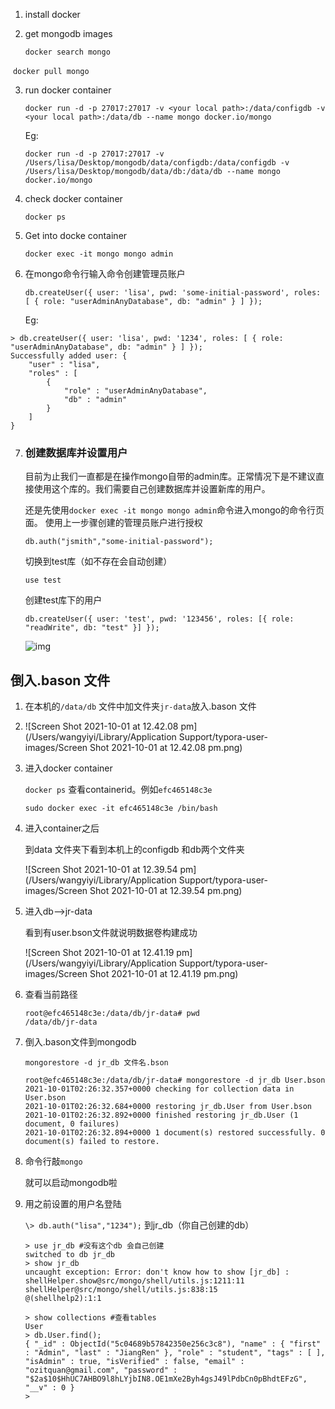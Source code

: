 1. install docker 

2. get mongodb images

   `docker search mongo`

​       `docker pull mongo` 

3. run docker container

   `docker run -d -p 27017:27017 -v <your local path>:/data/configdb -v <your local path>:/data/db --name mongo docker.io/mongo`

   Eg: 

   ```shell
   docker run -d -p 27017:27017 -v /Users/lisa/Desktop/mongodb/data/configdb:/data/configdb -v /Users/lisa/Desktop/mongodb/data/db:/data/db --name mongo docker.io/mongo
   
   ```

   

4. check docker container

   `docker ps`

5. Get into docke container

   `docker exec -it mongo mongo admin`

6. 在mongo命令行输入命令创建管理员账户

   `db.createUser({ user: 'lisa', pwd: 'some-initial-password', roles: [ { role: "userAdminAnyDatabase", db: "admin" } ] });`

   Eg:

```
> db.createUser({ user: 'lisa', pwd: '1234', roles: [ { role: "userAdminAnyDatabase", db: "admin" } ] });
Successfully added user: {
	"user" : "lisa",
	"roles" : [
		{
			"role" : "userAdminAnyDatabase",
			"db" : "admin"
		}
	]
}
```

7. ### 创建数据库并设置用户

   目前为止我们一直都是在操作mongo自带的admin库。正常情况下是不建议直接使用这个库的。我们需要自己创建数据库并设置新库的用户。

   还是先使用`docker exec -it mongo mongo admin`命令进入mongo的命令行页面。
    使用上一步骤创建的管理员账户进行授权

   `db.auth("jsmith","some-initial-password");`

   切换到test库（如不存在会自动创建）

   `use test`

   创建test库下的用户

   `db.createUser({ user: 'test', pwd: '123456', roles: [{ role: "readWrite", db: "test" }] });`

   ![img](https://upload-images.jianshu.io/upload_images/4399845-6997875b8a3afba3.png?imageMogr2/auto-orient/strip|imageView2/2/w/884/format/webp)



## 倒入.bason 文件

1. 在本机的`/data/db` 文件中加文件夹`jr-data`放入.bason 文件

2. ![Screen Shot 2021-10-01 at 12.42.08 pm](/Users/wangyiyi/Library/Application Support/typora-user-images/Screen Shot 2021-10-01 at 12.42.08 pm.png)

3. 进入docker container

   `docker ps` 	查看containerid。例如`efc465148c3e`

   `sudo docker exec -it efc465148c3e /bin/bash`

1. 进入container之后

   到data 文件夹下看到本机上的configdb 和db两个文件夹

   ![Screen Shot 2021-10-01 at 12.39.54 pm](/Users/wangyiyi/Library/Application Support/typora-user-images/Screen Shot 2021-10-01 at 12.39.54 pm.png)

2. 进入db-->jr-data

   看到有user.bson文件就说明数据卷构建成功

   ![Screen Shot 2021-10-01 at 12.41.19 pm](/Users/wangyiyi/Library/Application Support/typora-user-images/Screen Shot 2021-10-01 at 12.41.19 pm.png)

3. 查看当前路径

   ```
   root@efc465148c3e:/data/db/jr-data# pwd
   /data/db/jr-data
   ```

4. 倒入.bason文件到mongodb

   `mongorestore -d jr_db 文件名.bson`

   ```shell
   root@efc465148c3e:/data/db/jr-data# mongorestore -d jr_db User.bson
   2021-10-01T02:26:32.357+0000	checking for collection data in User.bson
   2021-10-01T02:26:32.684+0000	restoring jr_db.User from User.bson
   2021-10-01T02:26:32.892+0000	finished restoring jr_db.User (1 document, 0 failures)
   2021-10-01T02:26:32.894+0000	1 document(s) restored successfully. 0 document(s) failed to restore.
   ```

5. 命令行敲`mongo`

   就可以启动mongodb啦

6. 用之前设置的用户名登陆

   `\> db.auth("lisa","1234");` 到jr_db（你自己创建的db）

   ```shell 
   > use jr_db #没有这个db 会自己创建
   switched to db jr_db
   > show jr_db
   uncaught exception: Error: don't know how to show [jr_db] :
   shellHelper.show@src/mongo/shell/utils.js:1211:11
   shellHelper@src/mongo/shell/utils.js:838:15
   @(shellhelp2):1:1
   ```

   ```shell
   > show collections #查看tables
   User
   > db.User.find();
   { "_id" : ObjectId("5c04689b57842350e256c3c8"), "name" : { "first" : "Admin", "last" : "JiangRen" }, "role" : "student", "tags" : [ ], "isAdmin" : true, "isVerified" : false, "email" : "ozitquan@gmail.com", "password" : "$2a$10$HhUC7AHBO9l8hLYjbIN8.OE1mXe2Byh4gsJ49lPdbCn0pBhdtEFzG", "__v" : 0 }
   > 
   
   ```

   

